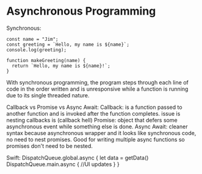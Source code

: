 # Asynchronous Programming

Synchronous:
```
const name = "Jim";
const greeting = `Hello, my name is ${name}`;
console.log(greeting);

function makeGreeting(name) {
  return `Hello, my name is ${name}!`;
}
```
With synchronous programming, the program steps through each line of code in the order written and is unresponsive while a function is running due to its single threaded nature.

Callback vs Promise vs Async Await:
Callback: is a function passed to another function and is invoked after the function completes. issue is nesting callbacks is (callback hell)
Promise: object that defers some asynchronous event while something else is done.
Async Await: cleaner syntax because asynchronous wrapper and it looks like synchronous code, no need to nest promises. Good for writing multiple async functions so promises don't need to be nested.


Swift:
DispatchQueue.global.async {
  let data = getData()
  DispatchQueue.main.async {
    //UI updates
  }
}
